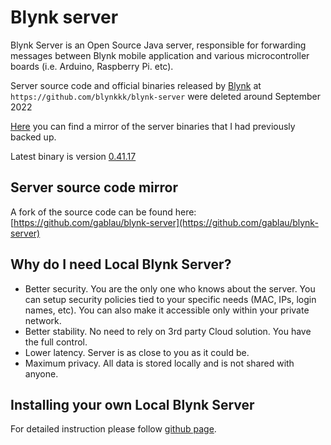 # Blynk server
Blynk Server is an Open Source Java server, responsible for forwarding messages between Blynk mobile application and 
various microcontroller boards (i.e. Arduino, Raspberry Pi. etc).

Server source code and official binaries released by [Blynk](https://www.blynk.io) at `https://github.com/blynkkk/blynk-server` were deleted around September 2022

[Here](https://github.com/gablau/blynk-server-binaries) you can find a mirror of the server binaries that I had previously backed up.

Latest binary is version [0.41.17](https://github.com/gablau/blynk-server-binaries/tree/master/0.41.17)

## Server source code mirror

A fork of the source code can be found here: [https://github.com/gablau/blynk-server](https://github.com/gablau/blynk-server)

## Why do I need Local Blynk Server?

- Better security. You are the only one who knows about the server. You can setup security policies tied to your specific needs (MAC, IPs, login names, etc). You can also make it accessible only within your private network.
- Better stability. No need to rely on 3rd party Cloud solution. You have the full control.
- Lower latency. Server is as close to you as it could be. 
- Maximum privacy. All data is stored locally and is not shared with anyone.

## Installing your own Local Blynk Server

For detailed instruction please follow [github page](https://github.com/gablau/blynk-server#blynk-server).